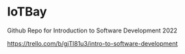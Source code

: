 # IoTBay

Github Repo for Introduction to Software Development 2022

https://trello.com/b/gjTl81u3/intro-to-software-development
